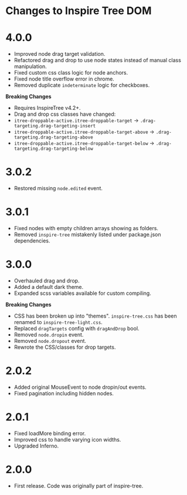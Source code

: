 # Changes to Inspire Tree DOM

# 4.0.0

- Improved node drag target validation.
- Refactored drag and drop to use node states instead of manual class manipulation.
- Fixed custom css class logic for node anchors.
- Fixed node title overflow error in chrome.
- Removed duplicate `indeterminate` logic for checkboxes.

**Breaking Changes**

- Requires InspireTree v4.2+.
- Drag and drop css classes have changed:
- `itree-droppable-active.itree-droppable-target` -> `.drag-targeting.drag-targeting-insert`
- `itree-droppable-active.itree-droppable-target-above` -> `.drag-targeting.drag-targeting-above`
- `itree-droppable-active.itree-droppable-target-below` -> `.drag-targeting.drag-targeting-below`

# 3.0.2

- Restored missing `node.edited` event.

# 3.0.1

- Fixed nodes with empty children arrays showing as folders.
- Removed `inspire-tree` mistakenly listed under package.json dependencies.

# 3.0.0

- Overhauled drag and drop.
- Added a default dark theme.
- Expanded scss variables available for custom compiling.

**Breaking Changes**

- CSS has been broken up into "themes". `inspire-tree.css` has been renamed to `inspire-tree-light.css`.
- Replaced `dragTargets` config with `dragAndDrop` bool.
- Removed `node.dropin` event.
- Removed `node.dropout` event.
- Rewrote the CSS/classes for drop targets.

# 2.0.2

- Added original MouseEvent to node dropin/out events.
- Fixed pagination including hidden nodes.

# 2.0.1

- Fixed loadMore binding error.
- Improved css to handle varying icon widths.
- Upgraded Inferno.

# 2.0.0

- First release. Code was originally part of inspire-tree.
